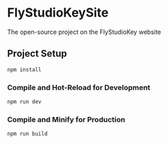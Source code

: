 # FlyStudioKeySite

The open-source project on the FlyStudioKey website


## Project Setup 

```sh
npm install
```

### Compile and Hot-Reload for Development

```sh
npm run dev
```

### Compile and Minify for Production

```sh
npm run build
```
